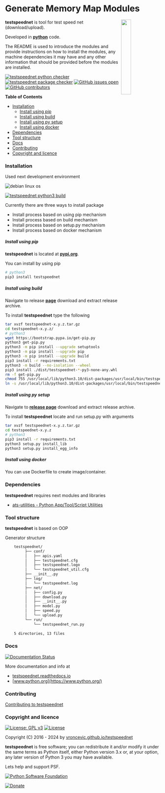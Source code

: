 # Generate Memory Map Modules

<img align="right" src="https://github.com/vroncevic/testspeednet/blob/master/docs/speedtest_logo.png" width="25%">

**testspeednet** is tool for test speed net (download/upload).

Developed in **[python](https://www.python.org/)** code.

The README is used to introduce the modules and provide instructions on
how to install the modules, any machine dependencies it may have and any
other information that should be provided before the modules are installed.

[![testspeednet python checker](https://github.com/vroncevic/testspeednet/actions/workflows/testspeednet_python_checker.yml/badge.svg)](https://github.com/vroncevic/testspeednet/actions/workflows/testspeednet_python_checker.yml) [![testspeednet package checker](https://github.com/vroncevic/testspeednet/actions/workflows/testspeednet_package_checker.yml/badge.svg)](https://github.com/vroncevic/testspeednet/actions/workflows/testspeednet_package.yml) [![GitHub issues open](https://img.shields.io/github/issues/vroncevic/testspeednet.svg)](https://github.com/vroncevic/testspeednet/issues) [![GitHub contributors](https://img.shields.io/github/contributors/vroncevic/testspeednet.svg)](https://github.com/vroncevic/testspeednet/graphs/contributors)

<!-- START doctoc generated TOC please keep comment here to allow auto update -->
<!-- DON'T EDIT THIS SECTION, INSTEAD RE-RUN doctoc TO UPDATE -->
**Table of Contents**

- [Installation](#installation)
    - [Install using pip](#install-using-pip)
    - [Install using build](#install-using-build)
    - [Install using py setup](#install-using-py-setup)
    - [Install using docker](#install-using-docker)
- [Dependencies](#dependencies)
- [Tool structure](#tool-structure)
- [Docs](#docs)
- [Contributing](#contributing)
- [Copyright and licence](#copyright-and-licence)

<!-- END doctoc generated TOC please keep comment here to allow auto update -->

### Installation

Used next development environment

![debian linux os](https://raw.githubusercontent.com/vroncevic/testspeednet/dev/docs/debtux.png)

[![testspeednet python3 build](https://github.com/vroncevic/testspeednet/actions/workflows/testspeednet_python3_build.yml/badge.svg)](https://github.com/vroncevic/testspeednet/actions/workflows/testspeednet_python3_build.yml)

Currently there are three ways to install package
* Install process based on using pip mechanism
* Install process based on build mechanism
* Install process based on setup.py mechanism
* Install process based on docker mechanism

##### Install using pip

**testspeednet** is located at **[pypi.org](https://pypi.org/project/testspeednet/)**.

You can install by using pip

```bash
# python3
pip3 install testspeednet
```

##### Install using build

Navigate to release **[page](https://github.com/vroncevic/testspeednet/releases/)** download and extract release archive.

To install **testspeednet** type the following

```bash
tar xvzf testspeednet-x.y.z.tar.gz
cd testspeednet-x.y.z/
# python3
wget https://bootstrap.pypa.io/get-pip.py
python3 get-pip.py 
python3 -m pip install --upgrade setuptools
python3 -m pip install --upgrade pip
python3 -m pip install --upgrade build
pip3 install -r requirements.txt
python3 -m build --no-isolation --wheel
pip3 install ./dist/testspeednet-*-py3-none-any.whl
rm -f get-pip.py
chmod 755 /usr/local/lib/python3.10/dist-packages/usr/local/bin/testspeednet_run.py
ln -s /usr/local/lib/python3.10/dist-packages/usr/local/bin/testspeednet_run.py /usr/local/bin/testspeednet_run.py
```

##### Install using py setup

Navigate to **[release page](https://github.com/vroncevic/testspeednet/releases)** download and extract release archive.

To install **testspeednet** locate and run setup.py with arguments

```bash
tar xvzf testspeednet-x.y.z.tar.gz
cd testspeednet-x.y.z
# python3
pip3 install -r requirements.txt
python3 setup.py install_lib
python3 setup.py install_egg_info
```

##### Install using docker

You can use Dockerfile to create image/container.

### Dependencies

**testspeednet** requires next modules and libraries

* [ats-utilities - Python App/Tool/Script Utilities](https://pypi.org/project/ats-utilities/)

### Tool structure

**testspeednet** is based on OOP

Generator structure

```bash
    testspeednet/
         ├── conf/
         │   ├── apis.yaml
         │   ├── testspeednet.cfg
         │   ├── testspeednet.logo
         │   └── testspeednet_util.cfg
         ├── __init__.py
         ├── log/
         │   └── testspeednet.log
         ├── net/
         │   ├── config.py
         │   ├── download.py
         │   ├── __init__.py
         │   ├── model.py
         │   ├── speed.py
         │   └── upload.py
         └── run/
             └── testspeednet_run.py
    
    5 directories, 13 files
```

### Docs

[![Documentation Status](https://readthedocs.org/projects/testspeednet/badge/?version=latest)](https://testspeednet.readthedocs.io/en/latest/?badge=latest)

More documentation and info at

* [testspeednet.readthedocs.io](https://testspeednet.readthedocs.io)
* [www.python.org](https://www.python.org/)

### Contributing

[Contributing to testspeednet](CONTRIBUTING.md)

### Copyright and licence

[![License: GPL v3](https://img.shields.io/badge/License-GPLv3-blue.svg)](https://www.gnu.org/licenses/gpl-3.0) [![License](https://img.shields.io/badge/License-Apache%202.0-blue.svg)](https://opensource.org/licenses/Apache-2.0)

Copyright (C) 2016 - 2024 by [vroncevic.github.io/testspeednet](https://vroncevic.github.io/testspeednet)

**testspeednet** is free software; you can redistribute it and/or modify
it under the same terms as Python itself, either Python version 3.x or,
at your option, any later version of Python 3 you may have available.

Lets help and support PSF.

[![Python Software Foundation](https://raw.githubusercontent.com/vroncevic/testspeednet/dev/docs/psf-logo-alpha.png)](https://www.python.org/psf/)

[![Donate](https://www.paypalobjects.com/en_US/i/btn/btn_donateCC_LG.gif)](https://www.python.org/psf/donations/)
